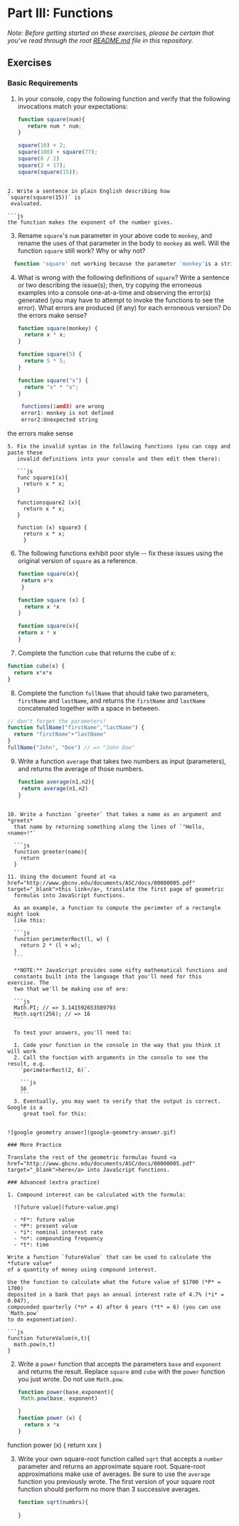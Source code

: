 # Part III: Functions

*Note: Before getting started on these exercises, please be certain that you've read through the root [README.md](../README.md) file in this repository.*

## Exercises

### Basic Requirements

1. In your console, copy the following function and verify
   that the following invocations match your expectations:

   ```js
   function square(num){
      return num * num;
   }

   square(10) + 2;
   square(100) + square(77);
   square(8 / 2)
   square(2 + 17);
   square(square(15));
  ```

2. Write a sentence in plain English describing how `square(square(15))` is
   evaluated.

```js 
 the function makes the exponent of the number gives.
```
3. Rename `square`'s `num` parameter in your above code to `monkey`, and
   rename the uses of that parameter in the body to `monkey` as well. Will the
   function `square` still work? Why or why not?

  ```js
    function 'square' not working because the parameter 'monkey'is a string, it cannot be multiplied
  ```

4. What is wrong with the following definitions of `square`? Write a sentence or
   two describing the issue(s); then, try copying the erroneous examples into a
   console one-at-a-time and observing the error(s) generated (you may have to
   attempt to invoke the functions to see the error). What errors are produced
   (if any) for each erroneous version? Do the errors make sense?

   ```js
   function square(monkey) {
     return x * x;
   }

   function square(5) {
     return 5 * 5;
   }

   function square("x") {
     return "x" * "x";
   }
   ```
   ```js
    functions(1and3) are wrong 
    error1: monkey is not defined
    error2:Unexpected string
 the errors make sense 
```
5. Fix the invalid syntax in the following functions (you can copy and paste these
   invalid definitions into your console and then edit them there):

   ```js
   func square1(x){
     return x * x;
   }

   functionsquare2 (x){
     return x * x;
   }

   function (x) square3 {
     return x * x;
     }
   ```

6. The following functions exhibit poor style -- fix these issues using the
   original version of `square` as a reference.

   ```js
   function square(x){
    return x*x
    }

   function square (x) {
     return x *x
   }

   function square(x){
   return x * x
   }
   ```

7. Complete the function `cube` that returns the cube of x:

  ```js
  function cube(x) {
    return x*x*x
  }
  ```

8. Complete the function `fullName` that should take two parameters, `firstName`
   and `lastName`, and returns the `firstName` and `lastName` concatenated
   together with a space in between.

  ```js
  // don't forget the parameters!
  function fullName("firstName","lastName") {
    return "firstName"+"lastName"
  }
  fullName("John", "Doe") // => "John Doe"
  ```

9. Write a function `average` that takes two numbers as input (parameters), and
   returns the average of those numbers.
   ```js 
   function average(n1,n2){
    return average(n1,n2)
   }
  ```

10. Write a function `greeter` that takes a name as an argument and *greets*
    that name by returning something along the lines of `"Hello, <name>!"`

    ```js
    function greeter(name){
      return 
    }

11. Using the document found at <a href="http://www.gbcnv.edu/documents/ASC/docs/00000005.pdf" target="_blank">this link</a>, translate the first page of geometric
    formulas into JavaScript functions.

    As an example, a function to compute the perimeter of a rectangle might look
    like this:

    ```js
    function perimeterRect(l, w) {
      return 2 * (l + w);
    }
    ```

    **NOTE:** JavaScript provides some nifty mathematical functions and
    constants built into the language that you'll need for this exercise. The
    two that we'll be making use of are:

    ```js
    Math.PI; // => 3.141592653589793
    Math.sqrt(256); // => 16
    ```

    To test your answers, you'll need to:

    1. Code your function in the console in the way that you think it will work
    2. Call the function with arguments in the console to see the result, e.g.
      `perimeterRect(2, 6)`.

      ```js
      16
      ```
    3. Eventually, you may want to verify that the output is correct. Google is a
       great tool for this:


![google geometry answer](google-geometry-answer.gif)

### More Practice

Translate the rest of the geometric formulas found <a href="http://www.gbcnv.edu/documents/ASC/docs/00000005.pdf" target="_blank">here</a> into JavaScript functions.

### Advanced (extra practice)

1. Compound interest can be calculated with the formula:

    ![future value](future-value.png)

    - *F*: future value
    - *P*: present value
    - *i*: nominal interest rate
    - *n*: compounding frequency
    - *t*: time

  Write a function `futureValue` that can be used to calculate the *future value*
  of a quantity of money using compound interest.

  Use the function to calculate what the future value of $1700 (*P* = 1700)
  deposited in a bank that pays an annual interest rate of 4.7% (*i* = 0.047),
  compounded quarterly (*n* = 4) after 6 years (*t* = 6) (you can use `Math.pow`
  to do exponentiation).

  ```js
  function futureValue(n,t){
    math.pow(n,t)
  }
  ```

2. Write a `power` function that accepts the parameters `base` and `exponent`
   and returns the result. Replace `square` and `cube` with the `power` function
   you just wrote. Do not use `Math.pow`.

   ```js
   function power(base,exponent){
    Math.pow(base, exponent)

   }
   function power (x) {
     return x *x
   }

  function power (x) {
    return x*x*x
  }



3. Write your own square-root function called `sqrt` that accepts a `number`
   parameter and returns an approximate square root. Square-root approximations
   make use of averages. Be sure to use the `average` function you previously
   wrote. The first version of your square root function should perform no more
   than 3 successive averages.

   ```js
   function sqrt(numbrs){
    
   }
